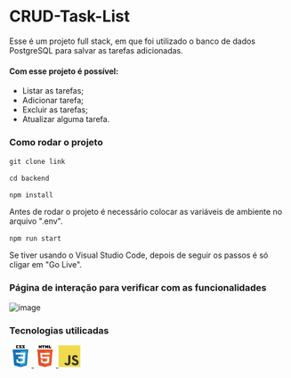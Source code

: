 # CRUD-Task-List
Esse é um projeto full stack, em que foi utilizado o banco de dados PostgreSQL para salvar as tarefas adicionadas.

#### Com esse projeto é possível: 
- Listar as tarefas;
- Adicionar tarefa;
- Excluir as tarefas;
- Atualizar alguma tarefa.

### Como rodar o projeto
```
git clone link
```
```
cd backend
```
```
npm install
```
Antes de rodar o projeto é necessário colocar as variáveis de ambiente no arquivo ".env".
```
npm run start
```
Se tiver usando o Visual Studio Code, depois de seguir os passos é só cligar em "Go Live".
### Página de interação para verificar com as funcionalidades
![image](https://github.com/alinesantana13/CRUD-Task-List/assets/97478571/0b5be398-c28b-43f3-80c1-80f5a18049e3)

### Tecnologias utilicadas
<a href="https://www.w3schools.com/css/" target="_blank" rel="noreferrer"> 
<img src="https://raw.githubusercontent.com/devicons/devicon/master/icons/css3/css3-original-wordmark.svg" alt="css3" width="40" height="40"/> </a> <a href="https://www.w3.org/html/" target="_blank" rel="noreferrer"> 
<img src="https://raw.githubusercontent.com/devicons/devicon/master/icons/html5/html5-original-wordmark.svg" alt="html5" width="40" height="40"/> </a> <a href="https://developer.mozilla.org/en-US/docs/Web/JavaScript" target="_blank" rel="noreferrer"> 
<img src="https://raw.githubusercontent.com/devicons/devicon/master/icons/javascript/javascript-original.svg" alt="javascript" width="40" height="40"/> </a> 

